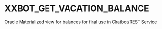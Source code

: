 # XXBOT_GET_VACATION_BALANCE
Oracle Materialized view for balances for final use in Chatbot/REST Service
